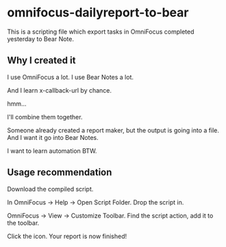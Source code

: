 # omnifocus-dailyreport-to-bear
This is a scripting file which export tasks in OmniFocus completed yesterday to Bear Note.

## Why I created it
I use OmniFocus a lot. I use Bear Notes a lot.

And I learn x-callback-url by chance.

hmm...

I'll combine them together.

Someone already created a report maker, but the output is going into a file. And I want it go into Bear Notes.

I want to learn automation BTW.

## Usage recommendation
Download the compiled script.

In OmniFocus -> Help -> Open Script Folder. Drop the script in.

OmniFocus -> View -> Customize Toolbar.  Find the script action, add it to the toolbar.

Click the icon. Your report is now finished!
